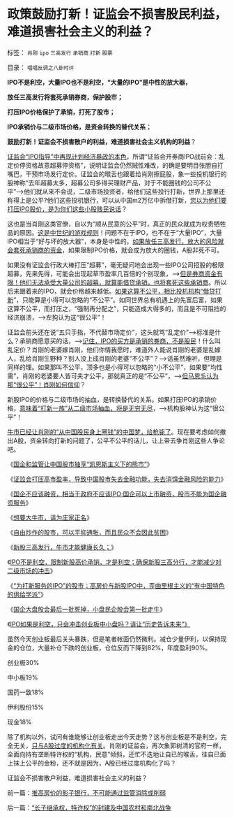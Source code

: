 # 政策鼓励打新！证监会不损害股民利益，难道损害社会主义的利益？

标签： `肖刚` `ipo` `三高发行` `承销商` `打新` `股票` 

目录： `唱唱反调之八卦时评`

**IPO不是利空，大量IPO也不是利空，“大量的IPO”是中性的放大器，**

**放任三高发行将套死承销券商，保护股市；**

**打压IPO价格保护了承销，打死了股市；**

**IPO承销价与二级市场价格，是资金转换的替代关系**；

**鼓励打新！证监会不损害散户的利益，难道损害社会主义机构的利益**？

[证监会“IPO指导”中再现计划经济暴政的本色](../../../2012/1/12/特权机构的“打新”是凶残的暴政.md)，所谓“证监会开券商IPO战前会：乱定价停资格故意超募停资格”，说明证监会仍然贼性难改，的确是要明目张胆自打嘴巴，干预市场发行定价。证监会的喉舌也跟着给肖刚擦屁股，象一些投机银行的股神称“去年超募太多，超募公司多得买理财产品，对于不能圈钱的公司不公平”——>他们就从来不会说，二级市场投资者，给他们这些投行打新，世界上那里还称得上是公平?他们这些投机银行，可以从中国m2万亿中拆借打新，[您以为他们要打压IPO股价，是为你们这些小股贱民说话](../../../2013/5/17/新股三高发行，牛市才能健康长久.md)？

这也是当肖刚这类官僚，自以为“顺从民意的公平”时，真正的民众就成为权贵牺牲品的原因。[这是中世纪的游戏规则](../../../2013/12/1/了解中世纪后，理解西方左派复古的社会主义情结.md)！问题不在于IPO，也不在于“大量IPO”，大量IPO相当于“好与坏的放大器”，本身是中性的。[如果放任三高发行，放大的风险就会套死承销商的资金](../../../2012/1/9/为打新而指责市场化发行的伪善人！伪善！！.md)，如果限制IPO价格，就会成为放大的圈钱，A股非死不可。

如果没有证监会行政大棒打压“超募”，毫无疑问地会出现一些IPO公司招股的极限超募，先来先得，可能会出现起草市盈率几百倍的个别现象，——>[但是券商资金有限！他们无法承受大量公司的超募，就算能借贷承销，也将套死这些承销商](../../../2011/10/13/熊市的IPO不是圈钱，坚持新股市场化发行才有牛市.md)。所以后来跟着来的IPO，就会价格越来越低。[如果这算不公平，相比投机机构“借贷打新](../../../2012/1/11/打新是“圈钱政策”食利者，利益归于金融垄断机构；.md)”，只能算是小得可以忽略的“不公平”。如同世界总有机遇上的先富后富，如果这算不公平，而打压之，“强制再分配之”，只能造成大得多的，而且是不可阻挡的经济崩溃，——>左狗认为这“很公平”！

证监会前头还在说“五只手指，不代替市场定价”，这头就骂“乱定价”——>标准是什么？承销商愿意买的话，——>[记住，IPO的买方是承销的券商，不是股民](../../../2012/1/9/攻击新股市场化的人!罪恶滔天！.md)！什么叫乱定价？肖刚的老婆嫁肖刚，他们你情我愿时，难道外人能说肖刚的老婆是乱嫁人，乱给肖刚生野种？别人没上成肖刚的老婆“不公平”？——>话虽然难听，但理是同样的理。如果那叫不公平，顶多也是小得可以忽略的“小不公平”，如果要“均性需”，肖刚的老婆要人皆可夫才公平，那就真正的是“不公平”，——>[但马恩毛认为那“很公平”！肖刚如何信仰](../../../2009/5/9/人性本私！马列信仰和唯心主义的关系.md)？

新股IPO的价格与二级市场的抽血，是转换替代的关系。如果打压IPO的承销价格，[意味着“打新一族”从二级市场抽血，将是无穷无尽](../../../2012/1/11/炒新是股市投资；打新是政策食利.md)，——>机构股神认为这“很公平”！

[牛市已经让肖刚的“从中国股民身上圈钱”的中国梦，给枪毙了](../../../2013/12/2/被中国专家歪曲的里根主义，有中国特色的供给学派.md)。现在要考虑如何撤出A股，资金转向打新的问题了，公平不公平的话儿，让上帝去争肖刚这些人争论吧。

《[国企和监管让中国股市独享“凯恩斯主义下的熊市”](../../../2013/4/27/国企和监管让中国股市独享“凯恩斯主义下的大熊市”.md)》

《[证监会打压高市盈率，导致中国股市失去金融功能，失去消饵金融风险的能力](../../../2013/5/4/监会会再次打压“业绩下降的高市盈率”的投机吗？.md)》

《[国企不应该融资，相当于政府不应该IPO;国企可以上市融资，股市不能为国企融资服务](../../../2013/5/8/国企可以上市融资，股市不能为国企融资服务.md)》

《[想要大牛市，请为庄家正名](../../../2013/5/10/想要大牛市，请为庄家正名.md)》

《[自由炒作的股市，可以平抑通胀，而且民众不会因此贫困](../../../2013/5/15/A股如果不能IPO，还能有什么用？.md)》

《[新股三高发行，牛市才能健康长久；](../../../2013/5/17/新股三高发行，牛市才能健康长久.md)》

《[IPO不是利空，限制新股高价承销，才是利空；确保新股三高分行，才能减少对二级市场的冲击](../../../2013/12/2/IPO不是利空，&nbsp;限制新股高价承销，才是利空.md)》

《[“为打新服务的IPO”的股市；高房价与新股IPO中，歪曲里根主义的“有中国特色的供给学派”](../../../2013/12/2/被中国专家歪曲的里根主义，有中国特色的供给学派.md)》

《[国企大盘股会最后一批死掉，小盘民企股会第一批走牛](../../../2013/12/2/国企大盘股会最后一批死掉，小盘民企股会第一批走牛.md)》

《[IPO如果是利空，只会冲击创业板中小盘吗？请让“历史告诉未来”》](../../../2013/12/3/IPO如果是利空，只会冲击创业板中小盘吗？.md)

虽然今天创业板最后关头暴跌，但是笔者帐面仍然微利。减仓少量伊利，以保持现金的仓位，大量补仓下跌的创业板，仓位反而下降到82%，年度盈利90%。

创业板30%

中小板19%

国药一致18%

伊利股份15%

现金18%

除了机构以外，试问有谁能够让创业板走出今天走势？这与创业板是不是利空，完全无关，[只与A股过度的机构化有关](../../../2012/1/12/股市中的民主机制，西方基金和东方机构化.md)。肖刚的证监会，再次象郭树清的官府一样，全面向持有垄断特许权的“机构，民意”倾斜，还忙不迭地让自已的喉舌，往自已面上抹上公平的金粉，还不就是因为，A股已经过度机构化了吗？



证监会不损害散户利益，难道损害社会主义的利益？

前一篇：[推高房价的影子银行，不可能通过监管消除或削弱](../../../2013/12/4/推高房价的影子银行，不可能通过监管消除或削弱.md)

后一篇：[“长子继承权，特许权”的封建及中国农村和南北战争](../../../2013/12/5/“长子继承权，特许权”的封建及中国农村和南北战争.md)